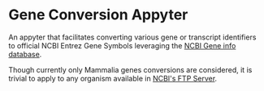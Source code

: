 # Gene Conversion Appyter

An appyter that facilitates converting various gene or transcript identifiers to official NCBI Entrez Gene Symbols leveraging the [NCBI Gene info database](https://www.ncbi.nlm.nih.gov/books/NBK3841/#EntrezGene.Quick_Start).

Though currently only Mammalia genes conversions are considered, it is trivial to apply to any organism available in [NCBI's FTP Server](https://ftp.ncbi.nih.gov/gene/DATA/GENE_INFO/).
